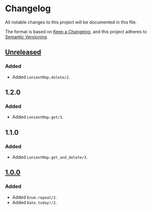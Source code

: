 # Changelog

All notable changes to this project will be documented in this file.

The format is based on [Keep a Changelog](https://keepachangelog.com/en/1.1.0/),
and this project adheres to [Semantic Versioning](https://semver.org/spec/v2.0.0.html).

## [Unreleased]

### Added

- Added `LenientMap.delete/2`.

## 1.2.0

### Added

- Added `LenientMap.get/3`.

## 1.1.0

### Added

- Added `LenientMap.get_and_delete/3`.

## [1.0.0]

### Added

- Added `Enum.repeat/2`.
- Added `Date.today!/2`.

[Unreleased]: https://github.com/yihangho/elixir_ext/compare/v1.2.0...HEAD
[1.2.0]: https://github.com/yihangho/elixir_ext/releases/tag/v1.2.0
[1.1.0]: https://github.com/yihangho/elixir_ext/releases/tag/v1.1.0
[1.0.0]: https://github.com/yihangho/elixir_ext/releases/tag/v1.0.0
